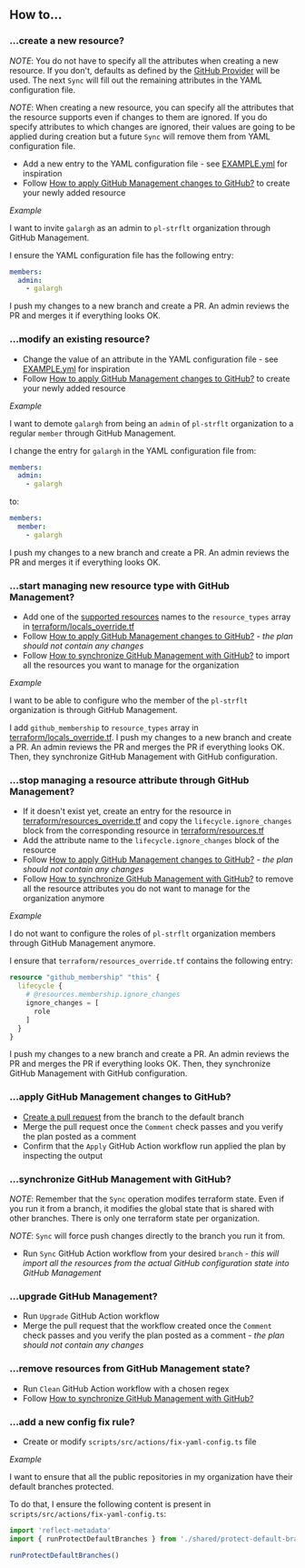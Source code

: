 ## How to...

### ...create a new resource?

*NOTE*: You do not have to specify all the attributes when creating a new resource. If you don't, defaults as defined by the [GitHub Provider](https://registry.terraform.io/providers/integrations/github/latest/docs) will be used. The next `Sync` will fill out the remaining attributes in the YAML configuration file.

*NOTE*: When creating a new resource, you can specify all the attributes that the resource supports even if changes to them are ignored. If you do specify attributes to which changes are ignored, their values are going to be applied during creation but a future `Sync` will remove them from YAML configuration file.

- Add a new entry to the YAML configuration file - see [EXAMPLE.yml](EXAMPLE.yml) for inspiration
- Follow [How to apply GitHub Management changes to GitHub?](#apply-github-management-changes-to-github) to create your newly added resource

*Example*

I want to invite `galargh` as an admin to `pl-strflt` organization through GitHub Management.

I ensure the YAML configuration file has the following entry:
```yaml
members:
  admin:
    - galargh
```

I push my changes to a new branch and create a PR. An admin reviews the PR and merges it if everything looks OK.

### ...modify an existing resource?

- Change the value of an attribute in the YAML configuration file - see [EXAMPLE.yml](EXAMPLE.yml) for inspiration
- Follow [How to apply GitHub Management changes to GitHub?](#apply-github-management-changes-to-github) to create your newly added resource

*Example*

I want to demote `galargh` from being an `admin` of `pl-strflt` organization to a regular `member` through GitHub Management.

I change the entry for `galargh` in the YAML configuration file from:
```yaml
members:
  admin:
    - galargh
```
to:
```yaml
members:
  member:
    - galargh
```

I push my changes to a new branch and create a PR. An admin reviews the PR and merges it if everything looks OK.

### ...start managing new resource type with GitHub Management?

- Add one of the [supported resources](ABOUT.md#supported-resources) names to the `resource_types` array in [terraform/locals_override.tf](../terraform/locals_override.tf)
- Follow [How to apply GitHub Management changes to GitHub?](#apply-github-management-changes-to-github) - *the plan should not contain any changes*
- Follow [How to synchronize GitHub Management with GitHub?](#synchronize-github-management-with-github) to import all the resources you want to manage for the organization

*Example*

I want to be able to configure who the member of the `pl-strflt` organization is through GitHub Management.

I add `github_membership` to `resource_types` array in [terraform/locals_override.tf](../terraform/locals_override.tf). I push my changes to a new branch and create a PR. An admin reviews the PR and merges the PR if everything looks OK. Then, they synchronize GitHub Management with GitHub configuration.

### ...stop managing a resource attribute through GitHub Management?

- If it doesn't exist yet, create an entry for the resource in [terraform/resources_override.tf](../terraform/resources_override.tf) and copy the `lifecycle.ignore_changes` block from the corresponding resource in [terraform/resources.tf](../terraform/resources.tf)
- Add the attribute name to the `lifecycle.ignore_changes` block of the resource
- Follow [How to apply GitHub Management changes to GitHub?](#apply-github-management-changes-to-github) - *the plan should not contain any changes*
- Follow [How to synchronize GitHub Management with GitHub?](#synchronize-github-management-with-github) to remove all the resource attributes you do not want to manage for the organization anymore

*Example*

I do not want to configure the roles of `pl-strflt` organization members through GitHub Management anymore.

I ensure that `terraform/resources_override.tf` contains the following entry:
```tf
resource "github_membership" "this" {
  lifecycle {
    # @resources.membership.ignore_changes
    ignore_changes = [
      role
    ]
  }
}
```

I push my changes to a new branch and create a PR. An admin reviews the PR and merges the PR if everything looks OK. Then, they synchronize GitHub Management with GitHub configuration.

### ...apply GitHub Management changes to GitHub?

- [Create a pull request](https://docs.github.com/en/pull-requests/collaborating-with-pull-requests/proposing-changes-to-your-work-with-pull-requests/creating-a-pull-request) from the branch to the default branch
- Merge the pull request once the `Comment` check passes and you verify the plan posted as a comment
- Confirm that the `Apply` GitHub Action workflow run applied the plan by inspecting the output

### ...synchronize GitHub Management with GitHub?

*NOTE*: Remember that the `Sync` operation modifes terraform state. Even if you run it from a branch, it modifies the global state that is shared with other branches. There is only one terraform state per organization.

*NOTE*: `Sync` will force push changes directly to the branch you run it from.

- Run `Sync` GitHub Action workflow from your desired `branch` - *this will import all the resources from the actual GitHub configuration state into GitHub Management*

### ...upgrade GitHub Management?

- Run `Upgrade` GitHub Action workflow
- Merge the pull request that the workflow created once the `Comment` check passes and you verify the plan posted as a comment - *the plan should not contain any changes*

### ...remove resources from GitHub Management state?

- Run `Clean` GitHub Action workflow with a chosen regex
- Follow [How to synchronize GitHub Management with GitHub?](#synchronize-github-management-with-github)

### ...add a new config fix rule?

- Create or modify `scripts/src/actions/fix-yaml-config.ts` file

*Example*

I want to ensure that all the public repositories in my organization have their default branches protected.

To do that, I ensure the following content is present in `scripts/src/actions/fix-yaml-config.ts`:
```ts
import 'reflect-metadata'
import { runProtectDefaultBranches } from './shared/protect-default-branches'

runProtectDefaultBranches()
```
